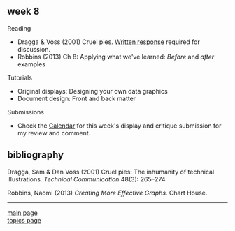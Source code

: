 
week 8
------

Reading

-   Dragga & Voss (2001) Cruel pies. [Written response](read-01_reading-response-form.pdf) required for discussion.
-   Robbins (2013) Ch 8: Applying what we've learned: *Before* and *after* examples

Tutorials

-   Original displays: Designing your own data graphics
-   Document design: Front and back matter

Submissions

-   Check the [Calendar](admin-02_calendar.pdf) for this week's display and critique submission for my review and comment.

bibliography
------------

Dragga, Sam & Dan Voss (2001) Cruel pies: The inhumanity of technical illustrations. *Technical Communication* 48(3): 265–274.

Robbins, Naomi (2013) *Creating More Effective Graphs*. Chart House.

------------------------------------------------------------------------

[main page](../README.md)<br> [topics page](README-by-topic.md)

